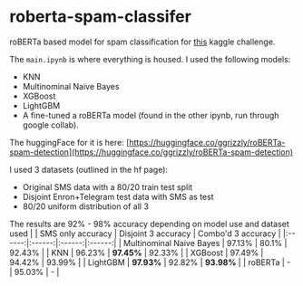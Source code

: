 # roberta-spam-classifer
roBERTa based model for spam classification for [this](https://www.kaggle.com/datasets/mariumfaheem666/spam-sms-classification-using-nlp) kaggle challenge.

The `main.ipynb` is where everything is housed. I used the following models:
- KNN
- Multinominal Naive Bayes
- XGBoost
- LightGBM
- A fine-tuned a roBERTa model (found in the other ipynb, run through google collab).

The huggingFace for it is here: [https://huggingface.co/ggrizzly/roBERTa-spam-detection](https://huggingface.co/ggrizzly/roBERTa-spam-detection)

I used 3 datasets (outlined in the hf page):
- Original SMS data with a 80/20 train test split
- Disjoint Enron+Telegram test data with SMS as test
- 80/20 uniform distribution of all 3

The results are 92% - 98% accuracy depending on model use and dataset used
| | SMS only accuracy | Disjoint 3 accuracy | Combo'd 3 accuracy |
|:------:|:------:|:------:|:------:|
| Multinominal Naive Bayes | 97.13% | 80.1% | 92.43% |
| KNN | 96.23% | **97.45%** | 92.33% |
| XGBoost | 97.49% | 94.42% | 93.99% |
| LightGBM | **97.93%** | 92.82% | **93.98%** |
| roBERTa | - | 95.03% | - |
